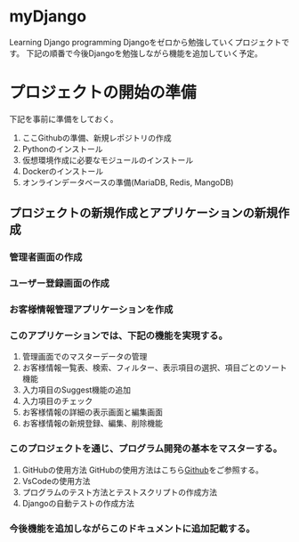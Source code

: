 # myDjango
Learning Django programming
Djangoをゼロから勉強していくプロジェクトです。
下記の順番で今後Djangoを勉強しながら機能を追加していく予定。

# プロジェクトの開始の準備
下記を事前に準備をしておく。
1. ここGithubの準備、新規レポジトリの作成
2. Pythonのインストール
3. 仮想環境作成に必要なモジュールのインストール
4. Dockerのインストール
5. オンラインデータベースの準備(MariaDB, Redis, MangoDB)

## プロジェクトの新規作成とアプリケーションの新規作成

### 管理者画面の作成
### ユーザー登録画面の作成
### お客様情報管理アプリケーションを作成

### このアプリケーションでは、下記の機能を実現する。
1. 管理画面でのマスターデータの管理
2. お客様情報一覧表、検索、フィルター、表示項目の選択、項目ごとのソート機能
3. 入力項目のSuggest機能の追加
4. 入力項目のチェック
5. お客様情報の詳細の表示画面と編集画面
6. お客様情報の新規登録、編集、削除機能

### このプロジェクトを通じ、プログラム開発の基本をマスターする。
1. GitHubの使用方法
   GitHubの使用方法はこちら[Github](https://docs.github.com/ja/get-started)をご参照する。
2. VsCodeの使用方法
3. プログラムのテスト方法とテストスクリプトの作成方法
4. Djangoの自動テストの作成方法

### 今後機能を追加しながらこのドキュメントに追加記載する。 
